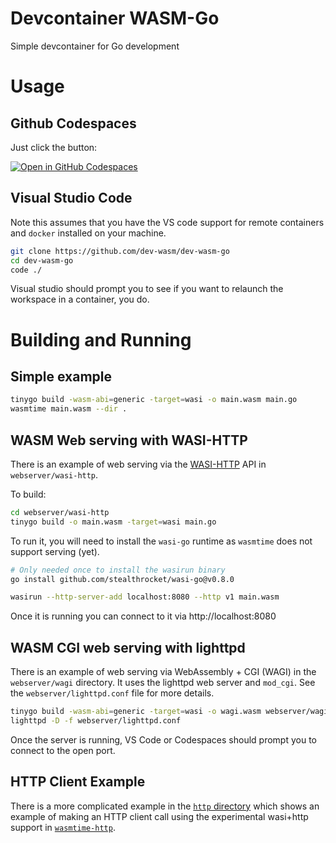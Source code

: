 # Devcontainer WASM-Go
Simple devcontainer for Go development

# Usage

## Github Codespaces
Just click the button:

[![Open in GitHub Codespaces](https://github.com/codespaces/badge.svg)](https://github.com/codespaces/new?hide_repo_select=true&ref=main&repo=575629782)



## Visual Studio Code
Note this assumes that you have the VS code support for remote containers and `docker` installed 
on your machine.

```sh
git clone https://github.com/dev-wasm/dev-wasm-go
cd dev-wasm-go
code ./
```

Visual studio should prompt you to see if you want to relaunch the workspace in a container, you do.

# Building and Running

## Simple example
```sh
tinygo build -wasm-abi=generic -target=wasi -o main.wasm main.go
wasmtime main.wasm --dir .
```

## WASM Web serving with WASI-HTTP
There is an example of web serving via the [WASI-HTTP](https://github.com/WebAssembly/wasi-http) API
in `webserver/wasi-http`. 

To build:
```sh
cd webserver/wasi-http
tinygo build -o main.wasm -target=wasi main.go
```

To run it, you will need to install the `wasi-go` runtime as `wasmtime` does
not support serving (yet).

```sh
# Only needed once to install the wasirun binary
go install github.com/stealthrocket/wasi-go@v0.8.0

wasirun --http-server-add localhost:8080 --http v1 main.wasm
```

Once it is running you can connect to it via http://localhost:8080

## WASM CGI web serving with lighttpd
There is an example of web serving via WebAssembly + CGI (WAGI) in
the `webserver/wagi` directory. It uses the lighttpd web server and `mod_cgi`.
See the `webserver/lighttpd.conf` file for more details.

```sh
tinygo build -wasm-abi=generic -target=wasi -o wagi.wasm webserver/wagi.go
lighttpd -D -f webserver/lighttpd.conf
```

Once the server is running, VS Code or Codespaces should prompt you to connect to the open port.

## HTTP Client Example
There is a more complicated example in the [`http` directory](./http/) which shows an example 
of making an HTTP client call using the experimental wasi+http support in [`wasmtime-http`](https://github.com/brendandburns/wasmtime).